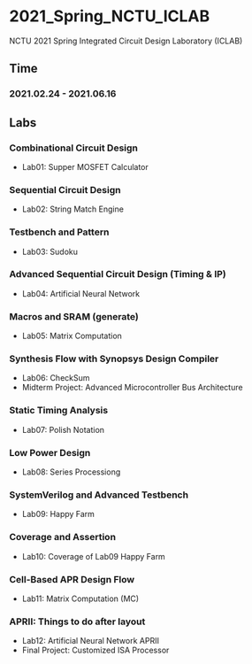 # 2021_Spring_NCTU_ICLAB
NCTU 2021 Spring Integrated Circuit Design Laboratory (ICLAB)

## Time
### 2021.02.24 - 2021.06.16

## Labs
### Combinational Circuit Design
+ Lab01: Supper MOSFET Calculator

### Sequential Circuit Design
+ Lab02: String Match Engine

### Testbench and Pattern
+ Lab03: Sudoku

### Advanced Sequential Circuit Design (Timing & IP)
+ Lab04: Artificial Neural Network

### Macros and SRAM (generate)
+ Lab05: Matrix Computation

### Synthesis Flow with Synopsys Design Compiler
+ Lab06: CheckSum
+ Midterm Project: Advanced Microcontroller Bus Architecture

### Static Timing Analysis
+ Lab07: Polish Notation

### Low Power Design
+ Lab08: Series Processiong

### SystemVerilog and Advanced Testbench
+ Lab09: Happy Farm

### Coverage and Assertion
+ Lab10: Coverage of Lab09 Happy Farm

### Cell-Based APR Design Flow
+ Lab11: Matrix Computation (MC)

### APRII: Things to do after layout
+ Lab12: Artificial Neural Network APRII
+ Final Project: Customized ISA Processor